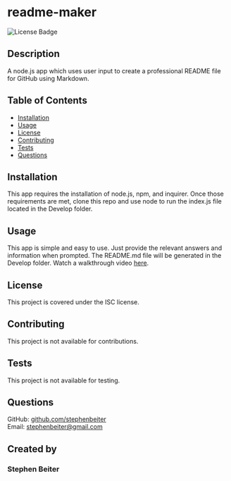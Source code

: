 # readme-maker
![License Badge](https://img.shields.io/badge/license-ISC-green)
## Description
A node.js app which uses user input to create a professional README file for GitHub using Markdown.
## Table of Contents
* [Installation](#Installation)
* [Usage](#Usage)
* [License](#License)
* [Contributing](#Contributing)
* [Tests](#Tests)
* [Questions](#Questions)
## Installation
This app requires the installation of node.js, npm, and inquirer.  Once those requirements are met, clone this repo and use node to run the index.js file located in the Develop folder.
## Usage
This app is simple and easy to use.  Just provide the relevant answers and information when prompted.  The README.md file will be generated in the Develop folder.  Watch a walkthrough video [here](https://drive.google.com/file/d/1xgDGuONvAOR1U0qbekgUtNN5CgVflSYZ/view).
## License
This project is covered under the ISC license.
## Contributing
This project is not available for contributions.
## Tests
This project is not available for testing.
## Questions
GitHub: [github.com/stephenbeiter](http://github.com/stephenbeiter)  
Email: [stephenbeiter@gmail.com](mailto:stephenbeiter@gmail.com)
## Created by
### Stephen Beiter
